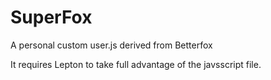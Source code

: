# SuperFox
A personal custom user.js derived from Betterfox

It requires Lepton to take full advantage of the javsscript file.
